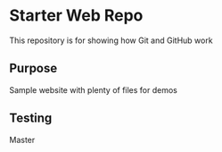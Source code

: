 # Starter Web Repo

This repository is for showing how Git and GitHub work

## Purpose

Sample website with plenty of files for demos


## Testing

Master
